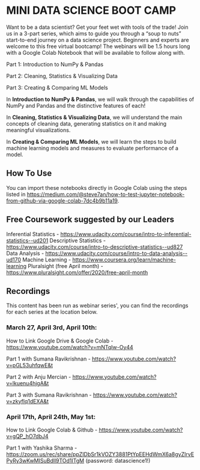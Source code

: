 # MINI DATA SCIENCE BOOT CAMP
Want to be a data scientist? Get your feet wet with tools of the trade!
Join us in a 3-part series, which aims to guide you through a “soup to nuts” start-to-end journey on a data science project. Beginners and experts are welcome to this free virtual bootcamp! The webinars will be 1.5 hours long with a Google Colab Notebook that will be available to follow along with.

Part 1: Introduction to NumPy &amp; Pandas

Part 2: Cleaning, Statistics &amp; Visualizing Data

Part 3: Creating &amp; Comparing ML Models

In **Introduction to NumPy & Pandas**, we will walk through the capabilities of NumPy and Pandas and the distinctive features of each!

In **Cleaning, Statistics & Visualizing Data**, we will understand the main concepts of cleaning data, generating statistics on it and making meaningful visualizations.

In **Creating & Comparing ML Models**, we will learn the steps to build machine learning models and measures to evaluate performance of a model.

## How To Use
You can import these notebooks directly in Google Colab using the steps listed in https://medium.com/@steve7an/how-to-test-jupyter-notebook-from-github-via-google-colab-7dc4b9b11a19.

## Free Coursework suggested by our Leaders
Inferential Statistics - https://www.udacity.com/course/intro-to-inferential-statistics--ud201
Descriptive Statistics - https://www.udacity.com/course/intro-to-descriptive-statistics--ud827
Data Analysis - https://www.udacity.com/course/intro-to-data-analysis--ud170
Machine Learning - https://www.coursera.org/learn/machine-learning
Pluralsight (free April month) - https://www.pluralsight.com/offer/2020/free-april-month


## Recordings
This content has been run as webinar series', you can find the recordings for each series at the location below.
### March 27, April 3rd, April 10th:
How to Link Google Drive & Google Colab - https://www.youtube.com/watch?v=mNTqIw-Oy44

Part 1 with Sumana Ravikrishnan - https://www.youtube.com/watch?v=pGL53uhfqwE&t

Part 2 with Anju Mercian - https://www.youtube.com/watch?v=lkuenu4hjgA&t

Part 3 with Sumana Ravikrishnan - https://www.youtube.com/watch?v=zkyflq1dEXA&t

### April 17th, April 24th, May 1st:
How to Link Google Colab & Github - https://www.youtube.com/watch?v=gQP_hO7dbJ4

Part 1 with Yashika Sharma - https://zoom.us/rec/share/ppZIDbSr1kVOZY3881PtYpEEHdWmX6a8gyZIrvEPyRy3wKwMISuBdll9TOd1ITgM (password: datascience1!)
